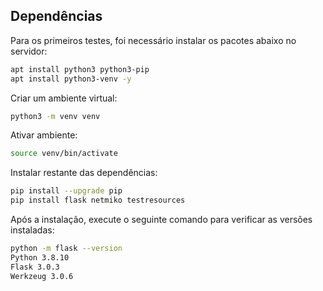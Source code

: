 

## Dependências

Para os primeiros testes, foi necessário instalar os pacotes abaixo no servidor:

```bash
apt install python3 python3-pip
apt install python3-venv -y
```
Criar um ambiente virtual:
```bash
python3 -m venv venv
```
Ativar ambiente:
```bash
source venv/bin/activate
```
Instalar restante das dependências:
```bash
pip install --upgrade pip
pip install flask netmiko testresources
```

Após a instalação, execute o seguinte comando para verificar as versões instaladas:
```bash
python -m flask --version
Python 3.8.10
Flask 3.0.3
Werkzeug 3.0.6
```

